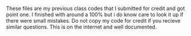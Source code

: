 These files are my previous class codes that I submitted for credit and got point one. I finished with around a 100% but i do know care to look it up if there were small mistakes. Do not copy my code for credit if you recieve similar questions. This is on the internet and well documented.

